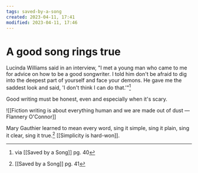 ```yaml
---
tags: saved-by-a-song 
created: 2023-04-11, 17:41
modified: 2023-04-11, 17:46
---
```


# A good song rings true
Lucinda Williams said in an interview, "I met a young man who came to me for advice on how to be a good songwriter. I told him don't be afraid to dig into the deepest part of yourself and face your demons. He gave me the saddest look and said, 'I don't think I can do that.'"[^1]

Good writing must be honest, even and especially when it's scary.

![[Fiction writing is about everything human and we are made out of dust —Flannery O'Connor]]

Mary Gauthier learned to mean every word, sing it simple, sing it plain, sing it clear, sing it true.[^2] [[Simplicity is hard-won]].

[^1]: via [[Saved by a Song]] pg. 40
[^2]: [[Saved by a Song]] pg. 41